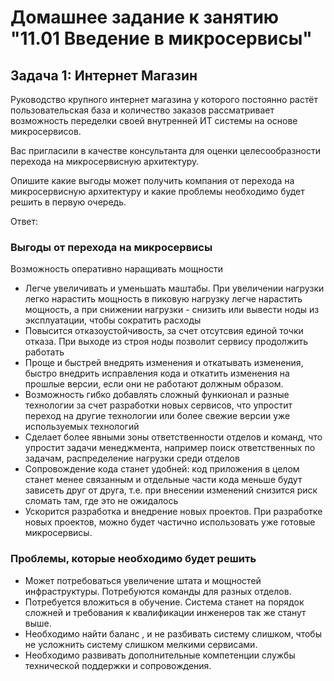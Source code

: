 # Домашнее задание к занятию "11.01 Введение в микросервисы"

## Задача 1: Интернет Магазин

 Руководство крупного интернет магазина у которого постоянно растёт пользовательская база и количество заказов рассматривает возможность переделки своей внутренней ИТ системы на основе микросервисов. 

 Вас пригласили в качестве консультанта для оценки целесообразности перехода на микросервисную архитектуру. 
 
 Опишите какие выгоды может получить компания от перехода на микросервисную архитектуру и какие проблемы необходимо будет решить в первую очередь.

Ответ:

### Выгоды от перехода на микросервисы
Возможность оперативно наращивать мощности
+ Легче увеличивать и уменьшать маштабы. При увеличении нагрузки легко нарастить мощность в пиковую нагрузку легче нарастить мощность, а при снижении нагрузки - снизить  или вывести ноды из эксплуатации, чтобы сократить расходы
+ Повысится отказоустойчивость, за счет отсутсвия единой точки отказа. При выходе из строя ноды позволит сервису продолжить работать
+ Проще и быстрей внедрять изменения и откатывать изменения, быстро внедрить исправления кода и откатить изменения на прошлые версии, если они не работают должным образом.
+ Возможность гибко добавлять сложный функионал и разные технологии за счет разработки новых сервисов, что упростит переход на другие технологии или более свежие версии уже используемых технологий
+ Сделает более явными зоны ответственности отделов и команд, что упростит задачи менеджмента, например поиск ответственных по задачам, распределение нагрузки среди отделов
+ Сопровождение кода станет удобней: код приложения в целом станет менее связанным и отдельные части кода меньше будут зависеть друг от друга, т.е. при внесении изменений снизится риск сломать там, где это не ожидалось
+ Ускорится разработка и внедрение новых проектов. При разработке новых проектов, можно будет частично использовать уже готовые микросервисы.
   

### Проблемы, которые необходимо будет решить

- Может потребоваться увеличение штата и мощностей инфраструктуры. Потребуются команды для разных отделов. 
- Потребуется вложиться в обучение. Система станет на порядок сложней и требования к квалификации инженеров так же станут выше.
- Необходимо найти баланс , и не разбивать систему слишком, чтобы не усложнить систему слишком мелкими сервисами.
- Необходимо развивать дополнительные компетенции службы технической поддержки и сопровождения.
